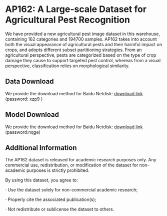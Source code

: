# AP162: A Large-scale Dataset for Agricultural Pest Recognition


We have provided a new agricultural pest image dataset in this warehouse, containing 162 categories and 194700 samples. AP162 takes into account both the visual appearance of agricultural pests and their harmful impact on crops, and adopts different subset partitioning strategies. From an agricultural perspective, pests are categorized based on the type of crop damage they cause to support targeted pest control, whereas from a visual perspective, classification relies on morphological similarity.

## Data Download
We provide the download method for Baidu Netdisk: 
[download link](https://pan.baidu.com/s/16_b49fL4cAYlk1t8SLScUQ) (password: xzp9 )

## Model Download
We provide the download method for Baidu Netdisk: 
[download link](https://pan.baidu.com/s/1IdgNWPZ_42_sPXWck_wiaA) (password:nqge)


## Additional Information
The AP162 dataset is released for academic research purposes only. Any commercial use, redistribution, or modification of the dataset for non-academic purposes is strictly prohibited.

By using this dataset, you agree to:

· Use the dataset solely for non-commercial academic research;

· Properly cite the associated publication(s);

· Not redistribute or sublicense the dataset to others.

